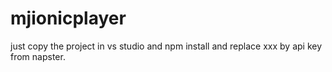 # mjionicplayer

just copy the project in vs studio and npm install and replace xxx by api key from napster.
